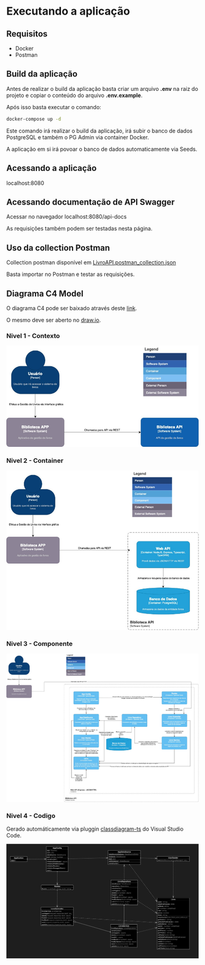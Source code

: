 # Executando a aplicação

## Requisitos
 * Docker
 * Postman

## Build da aplicação

Antes de realizar o build da aplicação basta criar um arquivo **.env** na raiz do projeto e copiar o conteúdo do arquivo **.env.example**.

Após isso basta executar o comando:

```sh
docker-compose up -d
```

Este comando irá realizar o build da aplicação, irá subir o banco de dados PostgreSQL e também o PG Admin via container Docker.

A aplicação em si irá povoar o banco de dados automaticamente via Seeds.

## Acessando a aplicação

localhost:8080

## Acessando documentação de API Swagger

Acessar no navegador localhost:8080/api-docs

As requisições também podem ser testadas nesta página.

## Uso da collection Postman

Collection postman disponível em [LivroAPI.postman_collection.json](./docs/LivroAPI.postman_collection.json)

Basta importar no Postman e testar as requisições.

## Diagrama C4 Model

O diagrama C4 pode ser baixado através deste [link](./docs/Diagrama%20C4.drawio).

O mesmo deve ser aberto no [draw.io](https://app.diagrams.net/).

### Nivel 1 - Contexto

![Nivel 1 - Contexto](./docs/C4-01%20-%20Contexto.jpg)

### Nivel 2 - Container

![Nivel 2 - Container](./docs/C4-02%20-%20Container.jpg)

### Nivel 3 - Componente

![Nivel 3 - Componente](./docs/C4-03%20-%20Componente.jpg)

### Nivel 4 - Codigo

Gerado automáticamente via pluggin [classdiagram-ts](https://marketplace.visualstudio.com/items?itemName=AlexShen.classdiagram-ts) do Visual Studio Code.

![Nivel 4 - Codigo](./docs/C4%20-%2004%20-%20Codigo.png)